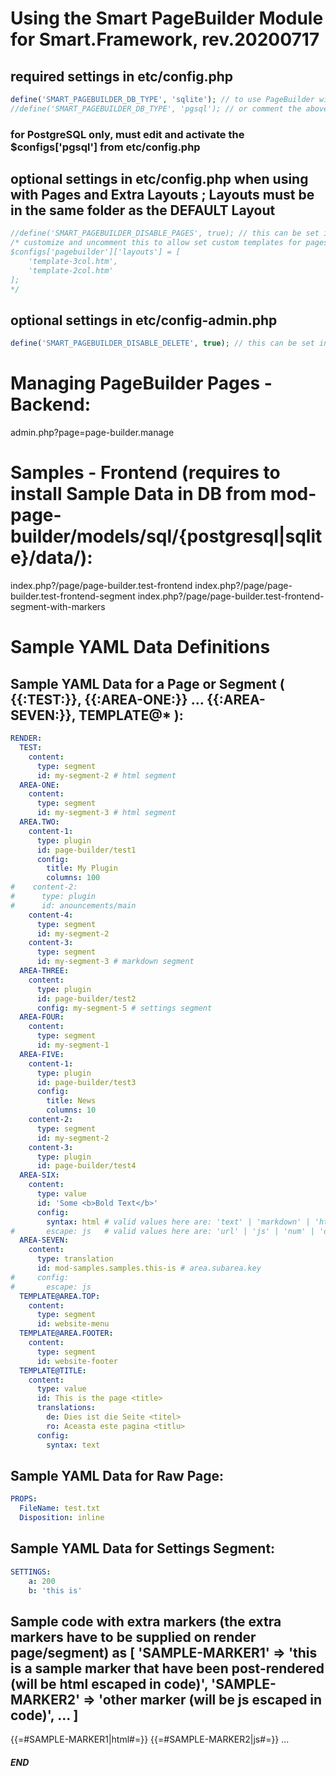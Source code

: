 
# Using the Smart PageBuilder Module for Smart.Framework, rev.20200717

## required settings in etc/config.php
```php
define('SMART_PAGEBUILDER_DB_TYPE', 'sqlite'); // to use PageBuilder with SQLite DB
//define('SMART_PAGEBUILDER_DB_TYPE', 'pgsql'); // or comment the above and uncomment this to use PageBuilder with PostgreSQL DB
```
### for PostgreSQL only, must edit and activate the $configs['pgsql'] from etc/config.php

## optional settings in etc/config.php when using with Pages and Extra Layouts ; Layouts must be in the same folder as the DEFAULT Layout
```php
//define('SMART_PAGEBUILDER_DISABLE_PAGES', true); // this can be set in etc/config.php to disable the use of pages and allow only segments
/* customize and uncomment this to allow set custom templates for pages
$configs['pagebuilder']['layouts'] = [
	'template-3col.htm',
	'template-2col.htm'
];
*/
```

## optional settings in etc/config-admin.php
```php
define('SMART_PAGEBUILDER_DISABLE_DELETE', true); // this can be set in etc/config-admin.php to disable page deletions in PageBuilder Manager (optional)
```

# Managing PageBuilder Pages - Backend:
admin.php?page=page-builder.manage

# Samples - Frontend (requires to install Sample Data in DB from mod-page-builder/models/sql/{postgresql|sqlite}/data/):
index.php?/page/page-builder.test-frontend
index.php?/page/page-builder.test-frontend-segment
index.php?/page/page-builder.test-frontend-segment-with-markers

# Sample YAML Data Definitions

## Sample YAML Data for a Page or Segment ( {{:TEST:}}, {{:AREA-ONE:}} ... {{:AREA-SEVEN:}}, TEMPLATE@* ):
```yaml
RENDER:
  TEST:
    content:
      type: segment
      id: my-segment-2 # html segment
  AREA-ONE:
    content:
      type: segment
      id: my-segment-3 # html segment
  AREA.TWO:
    content-1:
      type: plugin
      id: page-builder/test1
      config:
        title: My Plugin
        columns: 100
#    content-2:
#      type: plugin
#      id: anouncements/main
    content-4:
      type: segment
      id: my-segment-2
    content-3:
      type: segment
      id: my-segment-3 # markdown segment
  AREA-THREE:
    content:
      type: plugin
      id: page-builder/test2
      config: my-segment-5 # settings segment
  AREA-FOUR:
    content:
      type: segment
      id: my-segment-1
  AREA-FIVE:
    content-1:
      type: plugin
      id: page-builder/test3
      config:
        title: News
        columns: 10
    content-2:
      type: segment
      id: my-segment-2
    content-3:
      type: plugin
      id: page-builder/test4
  AREA-SIX:
    content:
      type: value
      id: 'Some <b>Bold Text</b>'
      config:
        syntax: html # valid values here are: 'text' | 'markdown' | 'html' | 'jsval' | 'urlpart' | 'raw' ; 'html' will be trimmed + safe filtered ; 'text' (will be trimmed + escaped as html ; 'markdown' will be trimmed + rendered as html ; jsval will not be trimmed, will be escaped as JS ; 'urlpart' will not be trimmed, will be escaped as RawUrl ; 'raw' will be preserved but requires to be escaped somehow ...
#       escape: js   # valid values here are: 'url' | 'js' | 'num' | 'dec1' | 'dec2' | 'dec3' | 'dec4' | 'int' | 'bool'
  AREA-SEVEN:
    content:
      type: translation
      id: mod-samples.samples.this-is # area.subarea.key
#     config:
#       escape: js
  TEMPLATE@AREA.TOP:
    content:
      type: segment
      id: website-menu
  TEMPLATE@AREA.FOOTER:
    content:
      type: segment
      id: website-footer
  TEMPLATE@TITLE:
    content:
      type: value
      id: This is the page <title>
      translations:
        de: Dies ist die Seite <titel>
        ro: Aceasta este pagina <titlu>
      config:
        syntax: text
```

## Sample YAML Data for Raw Page:
```yaml
PROPS:
  FileName: test.txt
  Disposition: inline
```

## Sample YAML Data for Settings Segment:
```yaml
SETTINGS:
    a: 200
    b: 'this is'
```

## Sample code with extra markers (the extra markers have to be supplied on render page/segment) as [ 'SAMPLE-MARKER1' => 'this is a sample marker that have been post-rendered (will be html escaped in code)', 'SAMPLE-MARKER2' => 'other marker (will be js escaped in code)', ... ]

{{=#SAMPLE-MARKER1|html#=}}
{{=#SAMPLE-MARKER2|js#=}}
...

##### END
